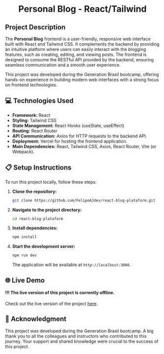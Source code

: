 
<div align="center">

# Personal Blog - React/Tailwind

</div>

## Project Description

The **Personal Blog** frontend is a user-friendly, responsive web interface built with React and Tailwind CSS. It complements the backend by providing an intuitive platform where users can easily interact with the blogging features, such as creating, editing, and viewing posts. The frontend is designed to consume the RESTful API provided by the backend, ensuring seamless communication and a smooth user experience.

This project was developed during the Generation Brasil bootcamp, offering hands-on experience in building modern web interfaces with a strong focus on frontend technologies.

## 💻 Technologies Used

- **Framework:** React
- **Styling:** Tailwind CSS
- **State Management:** React Hooks (useState, useEffect)
- **Routing:** React Router
- **API Communication:** Axios for HTTP requests to the backend API.
- **Deployment:** Vercel for hosting the frontend application.
- **Main Dependencies:** React, Tailwind CSS, Axios, React Router, Vite (or Webpack).

## 📋 Setup Instructions

To run this project locally, follow these steps:

1. **Clone the repository:**
   ```bash
   git clone https://github.com/FelipeAJdev/react-blog-plataform.git
   ```

2. **Navigate to the project directory:**
   ```bash
   cd react-blog-plataform
   ```

3. **Install dependencies:**
   ```bash
   npm install
   ```

4. **Start the development server:**
   ```bash
   npm run dev
   ```

   The application will be available at `http://localhost:3000`.

## 🌐 Live Demo

#### !!! The live version of this project is currently offline.
Check out the live version of the project [here](https://blog-pessoal-react-chi-ten.vercel.app/).

## 🙏 Acknowledgment

This project was developed during the Generation Brasil bootcamp. A big thank you to all the colleagues and instructors who contributed to this journey. Your support and shared knowledge were crucial to the success of this project.
